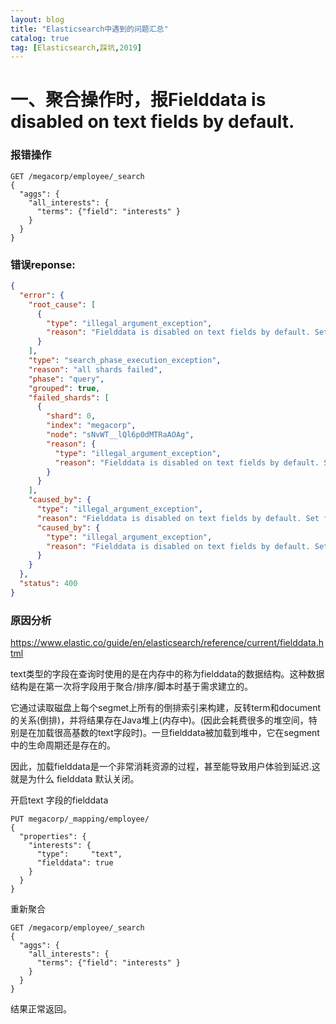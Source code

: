 ```yaml
---
layout: blog
title: "Elasticsearch中遇到的问题汇总"
catalog: true
tag: [Elasticsearch,踩坑,2019]
---
```


# 一、聚合操作时，报Fielddata is disabled on text fields by default.
### 报错操作
```
GET /megacorp/employee/_search
{
  "aggs": {
    "all_interests": {
      "terms": {"field": "interests" }
    }
  }
}
```
### 错误reponse:   
```json
{
  "error": {
    "root_cause": [
      {
        "type": "illegal_argument_exception",
        "reason": "Fielddata is disabled on text fields by default. Set fielddata=true on [interests] in order to load fielddata in memory by uninverting the inverted index. Note that this can however use significant memory. Alternatively use a keyword field instead."
      }
    ],
    "type": "search_phase_execution_exception",
    "reason": "all shards failed",
    "phase": "query",
    "grouped": true,
    "failed_shards": [
      {
        "shard": 0,
        "index": "megacorp",
        "node": "sNvWT__lQl6p0dMTRaAOAg",
        "reason": {
          "type": "illegal_argument_exception",
          "reason": "Fielddata is disabled on text fields by default. Set fielddata=true on [interests] in order to load fielddata in memory by uninverting the inverted index. Note that this can however use significant memory. Alternatively use a keyword field instead."
        }
      }
    ],
    "caused_by": {
      "type": "illegal_argument_exception",
      "reason": "Fielddata is disabled on text fields by default. Set fielddata=true on [interests] in order to load fielddata in memory by uninverting the inverted index. Note that this can however use significant memory. Alternatively use a keyword field instead.",
      "caused_by": {
        "type": "illegal_argument_exception",
        "reason": "Fielddata is disabled on text fields by default. Set fielddata=true on [interests] in order to load fielddata in memory by uninverting the inverted index. Note that this can however use significant memory. Alternatively use a keyword field instead."
      }
    }
  },
  "status": 400
}
```
### 原因分析
https://www.elastic.co/guide/en/elasticsearch/reference/current/fielddata.html

text类型的字段在查询时使用的是在内存中的称为fielddata的数据结构。这种数据结构是在第一次将字段用于聚合/排序/脚本时基于需求建立的。

它通过读取磁盘上每个segmet上所有的倒排索引来构建，反转term和document的关系(倒排)，并将结果存在Java堆上(内存中)。(因此会耗费很多的堆空间，特别是在加载很高基数的text字段时)。一旦fielddata被加载到堆中，它在segment中的生命周期还是存在的。

因此，加载fielddata是一个非常消耗资源的过程，甚至能导致用户体验到延迟.这就是为什么 fielddata 默认关闭。

开启text 字段的fielddata
```
PUT megacorp/_mapping/employee/
{
  "properties": {
    "interests": { 
      "type":     "text",
      "fielddata": true
    }
  }
}
````

重新聚合
```
GET /megacorp/employee/_search
{
  "aggs": {
    "all_interests": {
      "terms": {"field": "interests" }
    }
  }
}
```
结果正常返回。